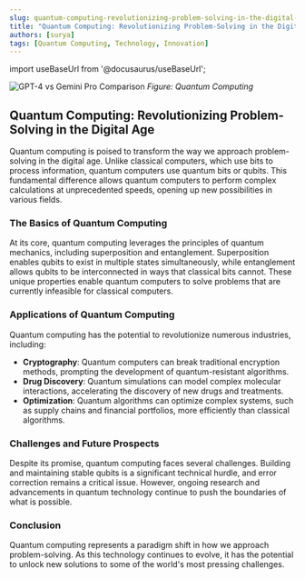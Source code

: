 ```yaml
---
slug: quantum-computing-revolutionizing-problem-solving-in-the-digital-age
title: "Quantum Computing: Revolutionizing Problem-Solving in the Digital Age"
authors: [surya]
tags: [Quantum Computing, Technology, Innovation]
---
```


import useBaseUrl from '@docusaurus/useBaseUrl';

<div className="text-center">
  <img 
    src={require('./Quantum-Computing_ Revolutionizing-Problem-Solving.jpeg').default}
    alt="GPT-4 vs Gemini Pro Comparison"
    style={{
      maxWidth: '800px',
      width: '100%',
      height: 'auto',
      margin: '20px auto',
      display: 'block'
    }}
  />
  <em className="text-gray-600">
    Figure: Quantum Computing
  </em>
</div>

## Quantum Computing: Revolutionizing Problem-Solving in the Digital Age

Quantum computing is poised to transform the way we approach problem-solving in the digital age. Unlike classical computers, which use bits to process information, quantum computers use quantum bits or qubits. This fundamental difference allows quantum computers to perform complex calculations at unprecedented speeds, opening up new possibilities in various fields.

### The Basics of Quantum Computing

At its core, quantum computing leverages the principles of quantum mechanics, including superposition and entanglement. Superposition enables qubits to exist in multiple states simultaneously, while entanglement allows qubits to be interconnected in ways that classical bits cannot. These unique properties enable quantum computers to solve problems that are currently infeasible for classical computers.

### Applications of Quantum Computing

Quantum computing has the potential to revolutionize numerous industries, including:

- **Cryptography**: Quantum computers can break traditional encryption methods, prompting the development of quantum-resistant algorithms.
- **Drug Discovery**: Quantum simulations can model complex molecular interactions, accelerating the discovery of new drugs and treatments.
- **Optimization**: Quantum algorithms can optimize complex systems, such as supply chains and financial portfolios, more efficiently than classical algorithms.

### Challenges and Future Prospects

Despite its promise, quantum computing faces several challenges. Building and maintaining stable qubits is a significant technical hurdle, and error correction remains a critical issue. However, ongoing research and advancements in quantum technology continue to push the boundaries of what is possible.

### Conclusion

Quantum computing represents a paradigm shift in how we approach problem-solving. As this technology continues to evolve, it has the potential to unlock new solutions to some of the world's most pressing challenges.
